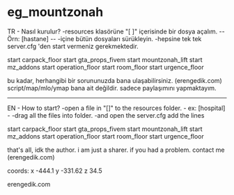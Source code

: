 # eg_mountzonah
TR - Nasıl kurulur? -resources klasörüne "[ ]" içerisinde bir dosya
açalım. -- Örn: [hastane] -- -içine bütün dosyaları sürükleyin. -hepsine
tek tek server.cfg 'den start vermeniz gerekmektedir.

start carpack\_floor start gta\_props\_fivem start mountzonah\_lift
start mz\_addons start operation\_floor start room\_floor start
urgence\_floor

bu kadar, herhangibi bir sorununuzda bana ulaşabilirsiniz.
(erengedik.com) script/map/mlo/ymap bana ait değildir. sadece
paylaşımını yapmaktayım.

* * * * *

EN - How to start? -open a file in "[]" to the resources folder. - ex:
[hospital] - -drag all the files into folder. -and open the server.cfg
add the lines

start carpack\_floor start gta\_props\_fivem start mountzonah\_lift
start mz\_addons start operation\_floor start room\_floor start
urgence\_floor

that's all, idk the author. i am just a sharer. if you had a problem.
contact me (erengedik.com)

coords: x -444.1 y -331.62 z 34.5

erengedik.com
